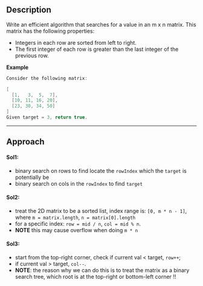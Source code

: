 ## Description

Write an efficient algorithm that searches for a value in an m x n matrix. This matrix has the following properties:

* Integers in each row are sorted from left to right.
* The first integer of each row is greater than the last integer of the previous row.

**Example**
```java
Consider the following matrix:

[
  [1,   3,  5,  7],
  [10, 11, 16, 20],
  [23, 30, 34, 50]
]
Given target = 3, return true.
```

*** 

## Approach
#### Sol1: 
* binary search on rows to find locate the `rowIndex` which the `target` is potentially be
* binary search on cols in the `rowIndex` to find `target`

#### Sol2:
* treat the 2D matrix to be a sorted list, index range is: `[0, m * n - 1]`, where `m = matrix.length`,  `n = matrix[0].length`
* for a specific index: `row = mid / n`, `col = mid % n`.
* **NOTE** this may cause overflow when doing `m * n`

#### Sol3:
* start from the top-right corner, check if current val < target, `row++`;
* if current val > target, `col--`.
* **NOTE**: the reason why we can do this is to treat the matrix as a binary search tree, which root is at the top-right or bottom-left corner !!